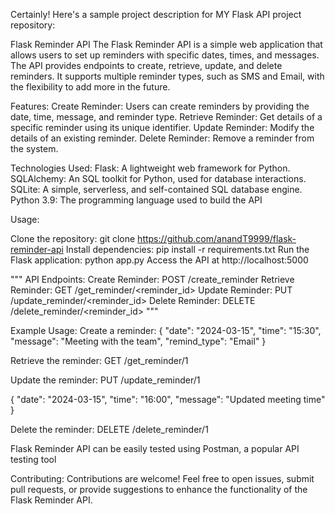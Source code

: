 
Certainly! Here's a sample project description for MY Flask API project repository:

Flask Reminder API
The Flask Reminder API is a simple web application that allows users to set up reminders with specific dates, times, and messages. The API provides endpoints to create, retrieve, update, and delete reminders. It supports multiple reminder types, such as SMS and Email, with the flexibility to add more in the future.

Features:
Create Reminder: Users can create reminders by providing the date, time, message, and reminder type.
Retrieve Reminder: Get details of a specific reminder using its unique identifier.
Update Reminder: Modify the details of an existing reminder.
Delete Reminder: Remove a reminder from the system.

Technologies Used:
Flask: A lightweight web framework for Python.
SQLAlchemy: An SQL toolkit for Python, used for database interactions.
SQLite: A simple, serverless, and self-contained SQL database engine.
Python 3.9: The programming language used to build the API

Usage:

Clone the repository: git clone  https://github.com/anandT9999/flask-reminder-api
Install dependencies: pip install -r requirements.txt
Run the Flask application: python app.py
Access the API at http://localhost:5000

"""
API Endpoints:
Create Reminder: POST /create_reminder
Retrieve Reminder: GET /get_reminder/<reminder_id>
Update Reminder: PUT /update_reminder/<reminder_id>
Delete Reminder: DELETE /delete_reminder/<reminder_id>
"""

Example Usage:
Create a reminder:
{
  "date": "2024-03-15",
  "time": "15:30",
  "message": "Meeting with the team",
  "remind_type": "Email"
}


Retrieve the reminder:
GET /get_reminder/1

Update the reminder:
PUT /update_reminder/1

{
  "date": "2024-03-15",
  "time": "16:00",
  "message": "Updated meeting time"
}


Delete the reminder:
DELETE /delete_reminder/1

Flask Reminder API can be easily tested using Postman, a popular API testing tool 

Contributing:
Contributions are welcome! Feel free to open issues, submit pull requests, or provide suggestions to enhance the functionality of the Flask Reminder API.
